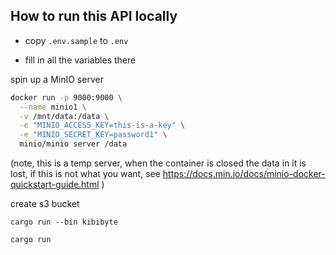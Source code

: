 ## How to run this API locally

* copy `.env.sample` to `.env`

* fill in all the variables there

spin up a MinIO server
```bash
docker run -p 9000:9000 \
  --name minio1 \
  -v /mnt/data:/data \
  -e "MINIO_ACCESS_KEY=this-is-a-key" \
  -e "MINIO_SECRET_KEY=password1" \
  minio/minio server /data
```
(note, this is a temp server,
 when the container is closed the data in it is lost, if this is not what you want,
 see https://docs.min.io/docs/minio-docker-quickstart-guide.html
)

create s3 bucket
```
cargo run --bin kibibyte
```

```bash
cargo run
```